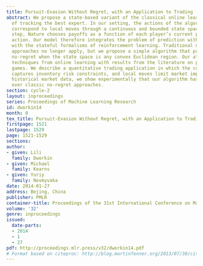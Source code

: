 ```yaml
---
title: Pursuit-Evasion Without Regret, with an Application to Trading
abstract: We propose a state-based variant of the classical online learning problem
  of tracking the best expert. In our setting, the actions of the algorithm and experts
  correspond to local moves through a continuous and bounded state space. At each
  step, Nature chooses payoffs as a function of each player’s current position and
  action. Our model therefore integrates the problem of prediction with expert advice
  with the stateful formalisms of reinforcement learning. Traditional no-regret learning
  approaches no longer apply, but we propose a simple algorithm that provably achieves
  no-regret when the state space is any convex Euclidean region. Our algorithm combines
  techniques from online learning with results from the literature on pursuit-evasion
  games. We describe a quantitative trading application in which the convex region
  captures inventory risk constraints, and local moves limit market impact. Using
  historical market data, we show experimentally that our algorithm has a strong advantage
  over classic no-regret approaches.
section: cycle-2
layout: inproceedings
series: Proceedings of Machine Learning Research
id: dworkin14
month: 0
tex_title: Pursuit-Evasion Without Regret, with an Application to Trading
firstpage: 1521
lastpage: 1529
page: 1521-1529
sections: 
author:
- given: Lili
  family: Dworkin
- given: Michael
  family: Kearns
- given: Yuriy
  family: Nevmyvaka
date: 2014-01-27
address: Bejing, China
publisher: PMLR
container-title: Proceedings of the 31st International Conference on Machine Learning
volume: '32'
genre: inproceedings
issued:
  date-parts:
  - 2014
  - 1
  - 27
pdf: http://proceedings.mlr.press/v32/dworkin14.pdf
# Format based on citeproc: http://blog.martinfenner.org/2013/07/30/citeproc-yaml-for-bibliographies/
---
```

